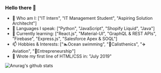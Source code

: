 ### Hello there 👋

- 🔭 Who am I: ["IT Intern", "IT Management Student", "Aspiring Solution Architecht"]
- 🌱 Languages I speak: ["Python", "JavaScript", "Shopify Liquid", "Java"]
- 👯 Currently learning: ["React.js", "Material-UI", "GraphQL & REST APIs", "Firebase", "Express.js", "Salesforce Apex & SOQL"]
- 📫 Hobbies & Interests: ["🏊Ocean swimming", "💪Calisthenics", "✈️Aviation", "💼Entrepreneurship"]
- 👶 Wrote my first line of HTML/CSS in: "July 2019"


![Anurag's github stats](https://github-readme-stats.vercel.app/api?username=Mingyang-Li&theme=tokyonight&show_icons=true&card_width=100%)

